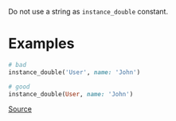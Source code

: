 
Do not use a string as `instance_double` constant.

# Examples

```ruby
# bad
instance_double('User', name: 'John')

# good
instance_double(User, name: 'John')
```

[Source](http://www.rubydoc.info/gems/rubocop/RuboCop/Cop/RSpec/StringAsInstanceDoubleConstant)